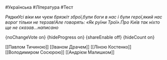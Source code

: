 #Українська #Література #Тест

*РядкиУсі віки ми чуєм брязкіт зброї,були боги в нас і були герої,який нас ворог тільки не терзав!Але говорять: «Як руїни Трої».Про Київ так ніхто ще не сказав...написано*

{noChangeVote on}
{hideProgress on}
{shareEnable off}
{hideCount on}

[[Павлом Тичиною]]
[[Іваном Драчем]]
[[Ліною Костенко]]
[[Володимиром Сосюрою]]
[[Андрієм Малишком]]
